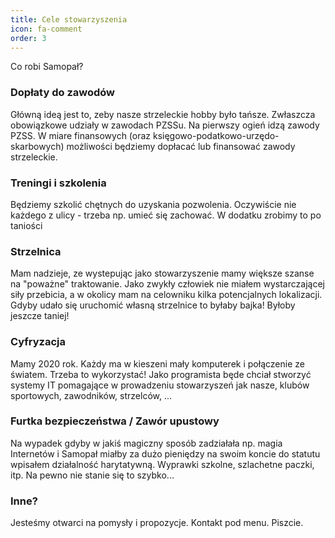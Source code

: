 ```yaml
---
title: Cele stowarzyszenia
icon: fa-comment
order: 3
---
```


Co robi Samopał?

### Dopłaty do zawodów
Główną ideą jest to, zeby nasze strzeleckie hobby było tańsze. Zwłaszcza obowiązkowe udziały w zawodach PZSSu.
Na pierwszy ogień idzą zawody PZSS. W miare finansowych (oraz księgowo-podatkowo-urzędo-skarbowych) możliwości będziemy dopłacać lub finansować zawody strzeleckie.

### Treningi i szkolenia
Będziemy szkolić chętnych do uzyskania pozwolenia. Oczywiście nie każdego z ulicy - trzeba np. umieć się zachować.
W dodatku zrobimy to po taniości

### Strzelnica
Mam nadzieje, ze wystepując jako stowarzyszenie mamy większe szanse na "poważne" traktowanie. Jako zwykły człowiek nie miałem wystarczającej siły przebicia, a w okolicy mam na celowniku kilka potencjalnych lokalizacji.
Gdyby udało się uruchomić własną strzelnice to byłaby bajka! Byłoby jeszcze taniej!

### Cyfryzacja
Mamy 2020 rok. Każdy ma w kieszeni mały komputerek i połączenie ze światem. Trzeba to wykorzystać!
Jako programista będe chciał stworzyć systemy IT pomagające w prowadzeniu stowarzyszeń jak nasze, klubów sportowych, zawodników, strzelców, ...

### Furtka bezpieczeństwa / Zawór upustowy
Na wypadek gdyby w jakiś magiczny sposób zadziałała np. magia Internetów i Samopał miałby za dużo pieniędzy na swoim koncie do statutu wpisałem działalność harytatywną.
Wyprawki szkolne, szlachetne paczki, itp. 
Na pewno nie stanie się to szybko...

### Inne?
Jesteśmy otwarci na pomysły i propozycje. Kontakt pod menu. Piszcie.
